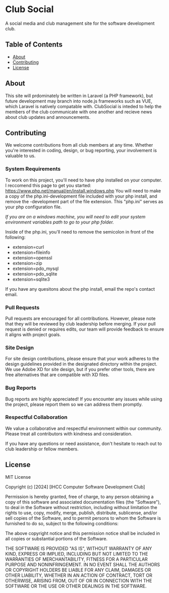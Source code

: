 # Club Social

A social media and club management site for the software development club.

## Table of Contents

- [About](#about)
- [Contributing](#contributing)
- [License](#license)

## About

This site will prdominately be written in Laravel (a PHP framework), but future development may branch into node.js frameworks such as VUE, which Laravel is natively
compatable with. ClubSocial is inteded to help the members of the club communicate with one another and recieve news about club updates and announcements.

## Contributing

We welcome contributions from all club members at any time. Whether you're interested in coding, design, or bug reporting, your involvement is valuable to us.

### System Requirements

To work on this project, you'll need to have php installed on your computer. I reccomend this page to get you started: https://www.php.net/manual/en/install.windows.php
You will need to make a copy of the php.ini-development file included with your php install, and remove the -development part of the file extension. This "php.ini" serves
as your php configuration file.

_If you are on a windows machine, you will need to edit your system environment variables path to go to your php folder._

Inside of the php.ini, you'll need to remove the semicolon in front of the following:
* extension=curl
* extension=fileinfo
* extension=openssl
* extension=zip
* extension=pdo_mysql
* extension=pdo_sqlite
* extension=sqlite3

If you have any quesitons about the php install, email the repo's contact email.

### Pull Requests

Pull requests are encouraged for all contributions. However, please note that they will be reviewed by club leadership before merging. If your pull request is denied or requires edits, our team will provide feedback to ensure it aligns with project goals.

### Site Design

For site design contributions, please ensure that your work adheres to the design guidelines provided in the designated directory within the project. We use Adobe XD for site design, but if you prefer other tools, there are free alternatives that are compatible with XD files.

### Bug Reports

Bug reports are highly appreciated! If you encounter any issues while using the project, please report them so we can address them promptly.

### Respectful Collaboration

We value a collaborative and respectful environment within our community. Please treat all contributors with kindness and consideration.

If you have any questions or need assistance, don't hesitate to reach out to club leadership or fellow members.

## License

MIT License

Copyright (c) [2024] [IHCC Computer Software Development Club]

Permission is hereby granted, free of charge, to any person obtaining a copy
of this software and associated documentation files (the "Software"), to deal
in the Software without restriction, including without limitation the rights
to use, copy, modify, merge, publish, distribute, sublicense, and/or sell
copies of the Software, and to permit persons to whom the Software is
furnished to do so, subject to the following conditions:

The above copyright notice and this permission notice shall be included in all
copies or substantial portions of the Software.

THE SOFTWARE IS PROVIDED "AS IS", WITHOUT WARRANTY OF ANY KIND, EXPRESS OR
IMPLIED, INCLUDING BUT NOT LIMITED TO THE WARRANTIES OF MERCHANTABILITY,
FITNESS FOR A PARTICULAR PURPOSE AND NONINFRINGEMENT. IN NO EVENT SHALL THE
AUTHORS OR COPYRIGHT HOLDERS BE LIABLE FOR ANY CLAIM, DAMAGES OR OTHER
LIABILITY, WHETHER IN AN ACTION OF CONTRACT, TORT OR OTHERWISE, ARISING FROM,
OUT OF OR IN CONNECTION WITH THE SOFTWARE OR THE USE OR OTHER DEALINGS IN THE
SOFTWARE.

